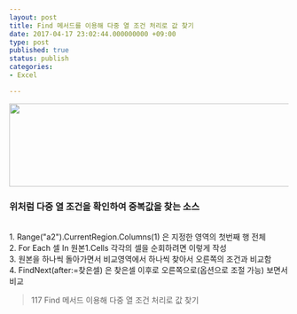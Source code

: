 ```yaml
---
layout: post
title: Find 메서드를 이용해 다중 열 조건 처리로 값 찾기
date: 2017-04-17 23:02:44.000000000 +09:00
type: post
published: true
status: publish
categories:
- Excel

---
```

<p><a href="http://xzero.co.kr/wp-content/uploads/2017/04/space2.png"><img src="{{ site.baseurl }}/assets/space2-300x75.png" alt="" width="800" height="150" class="aligncenter size-medium wp-image-1056" /></a></p>
<h3>위처럼 다중 열 조건을 확인하여 중복값을 찾는 소스</h3>
<p><script src="https://gist.github.com/nck2/e445157969a0619e75c7a6cec17463e4.js"></script><br />
1. Range("a2").CurrentRegion.Columns(1) 은 지정한 영역의 첫번째 행 전체<br />
2. For Each 셀 In 원본1.Cells 각각의 셀을 순회하려면 이렇게 작성<br />
3. 원본을 하나씩 돌아가면서 비교영역에서 하나씩 찾아서 오른쪽의 조건과 비교함<br />
4. FindNext(after:=찾은셀) 은 찾은셀 이후로 오른쪽으로(옵션으로 조절 가능) 보면서 비교</p>
<blockquote><p>
  117 Find 메서드 이용해 다중 열 조건 처리로 값 찾기
</p></blockquote>
